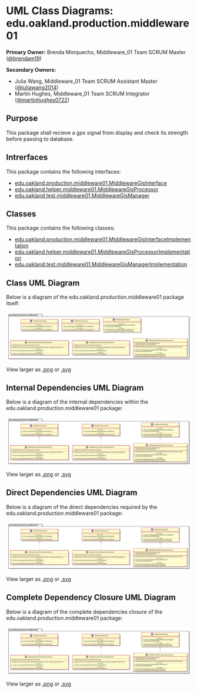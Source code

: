 # UML Class Diagrams: edu.oakland.production.middleware01

**Primary Owner:** Brenda Morquecho, Middleware_01 Team SCRUM Master ([@brendam19](https://github.com/brendam19/))

**Secondary Owners:**

- Julia Wang, Middleware_01 Team SCRUM Assistant Master ([@juliawang2014](https://github.com/juliawang2014/))
- Martin Hughes, Middleware_01 Team SCRUM Integrator ([@martinhughes0722](https://github.com/martinhughes0722/))

## Purpose

This package shall recieve a gps signal from display and check its strength before passing to database.

## Intrerfaces

This package contains the following interfaces:

- [edu.oakland.production.middleware01.MiddlewareGisInterface](MiddlewareGisInterface)
- [edu.oakland.helper.middleware01.MiddlewareGisProcessor](MiddlewareGisProcessor)
- [edu.oakland.test.middleware01.MiddlewareGisManager](MiddlewareGisManager)

## Classes

This package contains the following classes:

- [edu.oakland.production.middleware01.MiddlewareGisInterfaceImplementation](MiddlewareGisInterfaceImplementation)
- [edu.oakland.helper.middleware01.MiddlewareGisProcessorImplementation](MiddlewareGisProcessorImplementation)
- [edu.oakland.test.middleware01.MiddlewareGisManagerImplementation](MiddlewareGisManagerImplementation)

## Class UML Diagram

Below is a diagram of the edu.oakland.production.middleware01 package itself:

![edu.oakland.production.middleware01](./Middleware01ProductionPackage.svg)

View larger as [.png](./Middleware01ProductionPackage.png) or [.svg](./Middleware01ProductionPackage.svg)

## Internal Dependencies UML Diagram

Below is a diagram of the internal dependencies within the edu.oakland.production.middleware01 package:

![edu.oakland.production.middleware01 Internal Dependencies](./Middleware01ProductionPackage_InternalDependencies.svg)

View larger as [.png](./Middleware01ProductionPackage_InternalDependencies.png) or [.svg](./Middleware01ProductionPackage_InternalDependencies.svg)

## Direct Dependencies UML Diagram

Below is a diagram of the direct dependencies required by the edu.oakland.production.middleware01 package:

![edu.oakland.production.middleware01 Direct Dependencies](./Middleware01ProductionPackage_DirectDependencies.svg)

View larger as [.png](./Middleware01ProductionPackage_DirectDependencies.png) or [.svg](./Middleware01ProductionPackage_DirectDependencies.svg)

## Complete Dependency Closure UML Diagram

Below is a diagram of the complete dependencies closure of the edu.oakland.production.middleware01 package:

![edu.oakland.production.middleware01 Dependency Closure](./Middleware01ProductionPackage_Closure.svg)

View larger as [.png](./Middleware01ProductionPackage_Closure.png) or [.svg](./Middleware01ProductionPackage_Closure.svg)
